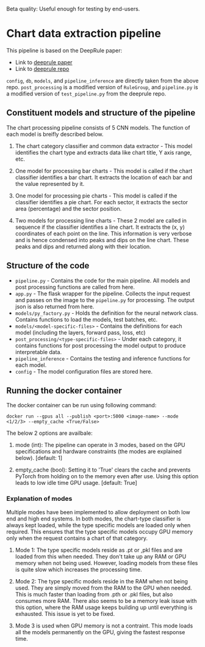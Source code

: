 Beta quality: Useful enough for testing by end-users.

# Chart data extraction pipeline

This pipeline is based on the DeepRule paper:

- Link to [deeprule paper](https://openaccess.thecvf.com/content/WACV2021/papers/Luo_ChartOCR_Data_Extraction_From_Charts_Images_via_a_Deep_Hybrid_WACV_2021_paper.pdf) 
- Link to [deeprule repo](https://github.com/soap117/DeepRule)

`config`, `db`, `models`, and `pipeline_inference` are directly taken from the above repo. `post_processing` is a modified version of `RuleGroup`, and `pipeline.py` is a modified version of `test_pipeline.py` from the deeprule repo.


## Constituent models and structure of the pipeline

The chart processing pipeline consists of 5 CNN models. The function of each model is breifly described below.

1. The chart category classifier and common data extractor - This model identifies the chart type and extracts data like chart title, Y axis range, etc.

2. One model for processing bar charts - This model is called if the chart classifier identifies a bar chart. It extracts the location of each bar and the value represented by it.

3. One model for processing pie charts - This model is called if the classifier identifies a pie chart. For each sector, it extracts the sector area (percentage) and the sector position.

4. Two models for processing line charts - These 2 model are called in sequence if the classifier identifies a line chart. It extracts the (x, y) coordinates of each point on the line. This information is very verbose and is hence condensed into peaks and dips on the line chart. These peaks and dips and returned along with their location.


## Structure of the code

- `pipeline.py` - Contains the code for the main pipeline. All models and post processing functions are called from here.
- `app.py` - The flask wrapper for the pipeline. Collects the input request and passes on the image to the `pipeline.py` for processing. The output json is also returned from here.
- `models/py_factory.py` - Holds the definition for the neural network class. Contains functions to load the models, test batches, etc.
- `models/<model-specific-files>` - Contains the definitions for each model (including the layers, forward pass, loss, etc)
- `post_processing/<type-specific-files>` - Under each category, it contains functions for post processing the model output to produce interpretable data.
- `pipeline_inference` - Contains the testing and inference functions for each model.
- `config` - The model configuration files are stored here.


## Running the docker container

The docker container can be run using following command:

```
docker run --gpus all --publish <port>:5000 <image-name> --mode <1/2/3> --empty_cache <True/False>
```

The below 2 options are availbale:

1. mode (int): The pipeline can operate in 3 modes, based on the GPU specifications and hardware constraints (the modes are explained below). [default: 1]
    
2. empty_cache (bool): Setting it to 'True' clears the cache and prevents PyTorch from holding on to the memory even after use. Using this option leads to low idle time GPU usage. [default: True]


### Explanation of modes

Multiple modes have been implemented to allow deployment on both low end and high end systems. In both modes, the chart-type classifier is always kept loaded, while the type specific models are loaded only when required. This ensures that the type specific models occupy GPU memory only when the request contains a chart of that category.

1. Mode 1: The type specific models reside as .pt or ,pkl files and are loaded from this when needed. They don't take up any RAM or GPU memory when not being used. However, loading models from these files is quite slow which increases the processing time.

2. Mode 2: The type specific models reside in the RAM when not being used. They are simply moved from the RAM to the GPU when needed. This is much faster than loading from .pth or .pkl files, but also consumes more RAM. There also seems to be a memory leak issue with this option, where the RAM usage keeps building up until everything is exhausted. This issue is yet to be fixed.

3. Mode 3 is used when GPU memory is not a contraint. This mode loads all the models permanently on the GPU, giving the fastest response time.
